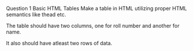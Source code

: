 Question 1
Basic HTML Tables
Make a table in HTML utilizing proper HTML semantics like thead etc.

The table should have two columns, one for roll number and another for name.

It also should have atleast two rows of data.
